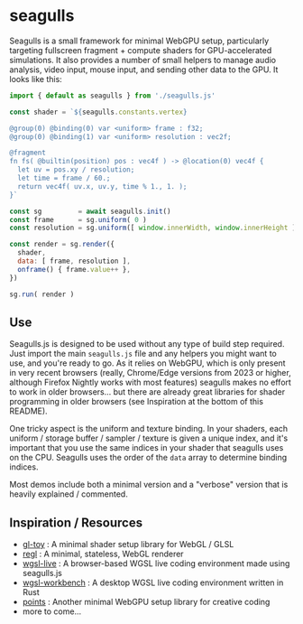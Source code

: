 # seagulls

Seagulls is a small framework for minimal WebGPU setup, particularly targeting
fullscreen fragment + compute shaders for GPU-accelerated simulations. It also
provides a number of small helpers to manage audio analysis, video input, mouse
input, and sending other data to the GPU. It looks like this:

```js
import { default as seagulls } from './seagulls.js'

const shader = `${seagulls.constants.vertex}

@group(0) @binding(0) var <uniform> frame : f32;
@group(0) @binding(1) var <uniform> resolution : vec2f;

@fragment
fn fs( @builtin(position) pos : vec4f ) -> @location(0) vec4f {
  let uv = pos.xy / resolution;
  let time = frame / 60.;
  return vec4f( uv.x, uv.y, time % 1., 1. );
}`

const sg         = await seagulls.init()
const frame      = sg.uniform( 0 )
const resolution = sg.uniform([ window.innerWidth, window.innerHeight ])

const render = sg.render({
  shader,
  data: [ frame, resolution ],
  onframe() { frame.value++ },
})

sg.run( render )
```

## Use
Seagulls.js is designed to be used without any type of build step required. 
Just import the main `seagulls.js` file and any helpers you might want to 
use, and you're ready to go. As it relies on WebGPU, which is only present
in very recent browsers (really, Chrome/Edge versions from 2023 or higher,
although Firefox Nightly works with most features) seagulls makes no effort
to work in older browsers... but there are already great libraries for
shader programming in older browsers (see Inspiration at the bottom of this
README).

One tricky aspect is the uniform and texture binding. In your shaders, each
uniform / storage buffer / sampler / texture is given a unique index, and 
it's important that you use the same indices in your shader that seagulls
uses on the CPU. Seagulls uses the order of the `data` array to determine binding
indices.

Most demos include both a minimal version and a "verbose" version that is
heavily explained / commented.

## Inspiration / Resources
- [gl-toy](http://stack.gl/packages/#stackgl/gl-toy) : A minimal shader setup library for WebGL / GLSL
- [regl](https://github.com/regl-project/regl) : A minimal, stateless, WebGL renderer
- [wgsl-live](https://charlieroberts.github.io/wgsl_live) : A browser-based WGSL live coding environment made using seagulls.js
- [wgsl-workbench](https://github.com/ArthurAmes/wgsl_workbench) : A desktop WGSL live coding environment written in Rust
- [points](https://github.com/Absulit/points)  : Another minimal WebGPU setup library for creative coding
- more to come...



